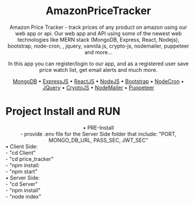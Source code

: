 
<div align="center">

# AmazonPriceTracker

Amazon Price Tracker - track prices of any product on amazon using our web app or api. Our web app and API
using some of the newest web technologies like MERN stack (MongoDB, Express, React, Nodejs), bootstrap, node-cron, 
, jquery, vannila js, crypto-js, nodemailer, puppeteer and more...

In this app you can register/login to our app, and as a registered user save price watch list, get email alerts and much more.

[MongoDB](https://www.mongodb.com/) •
[ExpressJS](https://expressjs.com/) •
[ReactJS](https://reactjs.org/) •
[NodeJS](https://nodejs.org/en/) •
[Bootstrap](https://getbootstrap.com/) •
[NodeCron](https://www.npmjs.com/package/node-cron) •
[JQuery](https://jquery.com/) •
[CryptoJS](https://www.npmjs.com/package/crypto-js) •
[NodeMailer](https://nodemailer.com/about/) •
[Puppeteer](https://pptr.dev/)

</div>

# Project Install and RUN
<div align="center">
• PRE-Install<br>
  - provide .env file for the Server Side folder that include:
    "PORT, MONGO_DB_URL, PASS_SEC, JWT_SEC"
</div>
• Client Side:<br>
  - "cd Client"<br>
  - "cd price_tracker"<br>
  - "npm install:<br>
  - "npm start"<br>
• Server Side:<br>
  - "cd Server"<br>
  - "npm install"<br>
  - "node index"<br>
